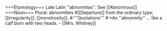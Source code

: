 ===Etymology===
Late Latin ''abnormitas''. See [[Abnormous]]
===Noun===
Plural: abnormities
#[[Departure]] from the ordinary type; [[irregularity]]; [[monstrosity]].
#:'''Quotations'''
#:*An ''abnormity'' ... like a calf born with two heads. - [[Mrs. Whitney]]